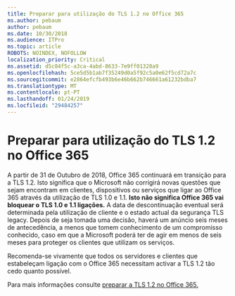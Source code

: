 ```yaml
---
title: Preparar para utilização do TLS 1.2 no Office 365
ms.author: pebaum
author: pebaum
ms.date: 10/30/2018
ms.audience: ITPro
ms.topic: article
ROBOTS: NOINDEX, NOFOLLOW
localization_priority: Critical
ms.assetid: d5c84f5c-a3ca-4abd-8633-7e9ff01328a9
ms.openlocfilehash: 5ce5d5b1ab7f35249d0a5f92c5a0e62f5cd72a7c
ms.sourcegitcommit: e2864efcfb493b6e46b662b746661a61232bdba7
ms.translationtype: MT
ms.contentlocale: pt-PT
ms.lasthandoff: 01/24/2019
ms.locfileid: "29484257"
---
```

# <a name="prepare-for-use-of-tls-12-in-office-365"></a>Preparar para utilização do TLS 1.2 no Office 365

A partir de 31 de Outubro de 2018, Office 365 continuará em transição para a TLS 1.2. Isto significa que o Microsoft não corrigirá novas questões que sejam encontram em clientes, dispositivos ou serviços que ligar ao Office 365 através da utilização de TLS 1.0 e 1.1. **Isto não significa Office 365 vai bloquear o TLS 1.0 e 1.1 ligações.** A data de descontinuação eventual será determinada pela utilização de cliente e o estado actual da segurança TLS legacy. Depois de seja tomada uma decisão, haverá um anúncio seis meses de antecedência, a menos que tomem conhecimento de um compromisso conhecido, caso em que a Microsoft poderá ter de agir em menos de seis meses para proteger os clientes que utilizam os serviços. 
  
Recomenda-se vivamente que todos os servidores e clientes que estabeleçam ligação com o Office 365 necessitam activar a TLS 1.2 tão cedo quanto possível.
  
Para mais informações consulte [preparar a TLS 1.2 no Office 365.](https://support.microsoft.com/help/4057306/preparing-for-tls-1-2-in-office-365)
  

